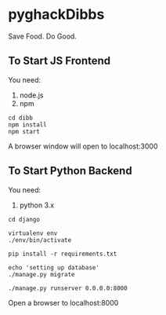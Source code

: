 # pyghackDibbs
Save Food. Do Good.


## To Start JS Frontend

You need:
1. node.js
2. npm

```
cd dibb
npm install
npm start
```

A browser window will open to localhost:3000


## To Start Python Backend

You need:
1. python 3.x

```
cd django

virtualenv env
./env/bin/activate

pip install -r requirements.txt

echo 'setting up database'
./manage.py migrate

./manage.py runserver 0.0.0.0:8000
```

Open a browser to localhost:8000